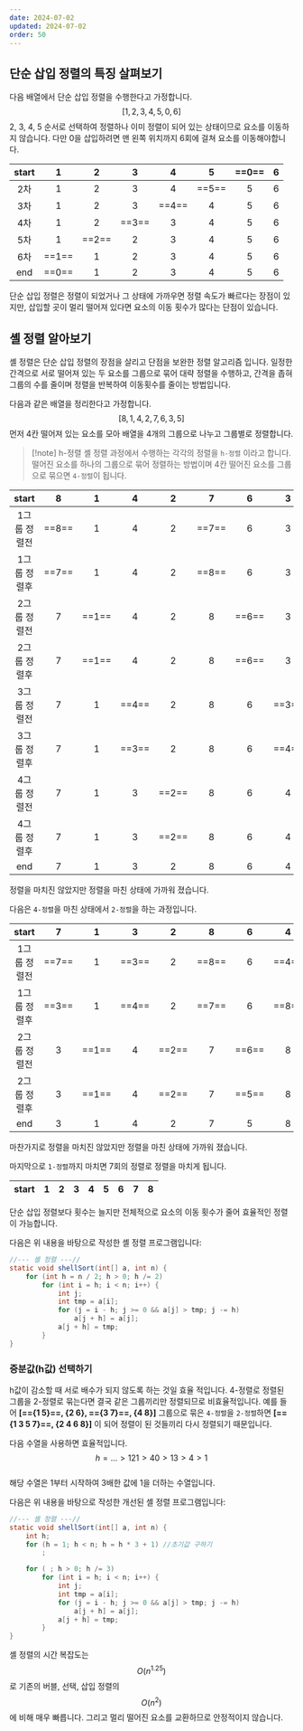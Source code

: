 ```yaml
---
date: 2024-07-02
updated: 2024-07-02
order: 50
---
```

## 단순 삽입 정렬의 특징 살펴보기

다음 배열에서 단순 삽입 정렬을 수행한다고 가정합니다.  
$$[1, 2, 3, 4, 5, 0, 6]$$
2, 3, 4, 5 순서로 선택하여 정렬하나 이미 정렬이 되어 있는 상태이므로 요소를 이동하지 않습니다.
다만 0을 삽입하려면 맨 왼쪽 위치까지 6회에 걸쳐 요소를 이동해야합니다.

| start |   1   |   2   |   3   |   4   |   5   | ==0== |  6  |
| :---: | :---: | :---: | :---: | :---: | :---: | :---: | :-: |
|  2차   |   1   |   2   |   3   |   4   | ==5== |   5   |  6  |
|  3차   |   1   |   2   |   3   | ==4== |   4   |   5   |  6  |
|  4차   |   1   |   2   | ==3== |   3   |   4   |   5   |  6  |
|  5차   |   1   | ==2== |   2   |   3   |   4   |   5   |  6  |
|  6차   | ==1== |   1   |   2   |   3   |   4   |   5   |  6  |
|  end  | ==0== |   1   |   2   |   3   |   4   |   5   |  6  |

단순 삽입 정렬은 정렬이 되었거나 그 상태에 가까우면 정렬 속도가 빠르다는 장점이 있지만, 삽입할 곳이 멀리 떨어져 있다면 요소의 이동 횟수가 많다는 단점이 있습니다.

## 셸 정렬 알아보기

셸 정렬은 단순 삽입 정렬의 장점을 살리고 단점을 보완한 정렬 알고리즘 입니다. 일정한 간격으로 서로 떨어져 있는 두 요소를 그룹으로 묶어 대략 정렬을 수행하고, 간격을 좁혀 그룹의 수를 줄이며 정렬을 반복하여 이동횟수를 줄이는 방법입니다.

다음과 같은 배열을 정리한다고 가정합니다.  
$$[8,1,4,2,7,6,3,5]$$ 
먼저 4칸 떨어져 있는 요소를 모아 배열을 4개의 그룹으로 나누고 그룹별로 정렬합니다.

> [!note] h-정렬
>  셸 정렬 과정에서 수행하는 각각의 정렬을 `h-정렬` 이라고 합니다. 떨어진 요소를 하나의 그룹으로 묶어 정렬하는 방법이며 4칸 떨어진 요소를 그룹으로 묶으면 `4-정렬`이 됩니다.

|  start  |   8   |   1   |   4   |   2   |   7   |   6   |   3   |   5   |
| :-----: | :---: | :---: | :---: | :---: | :---: | :---: | :---: | :---: |
| 1그룹 정렬전 | ==8== |   1   |   4   |   2   | ==7== |   6   |   3   |   5   |
| 1그룹 정렬후 | ==7== |   1   |   4   |   2   | ==8== |   6   |   3   |   5   |
| 2그룹 정렬전 |   7   | ==1== |   4   |   2   |   8   | ==6== |   3   |   5   |
| 2그룹 정렬후 |   7   | ==1== |   4   |   2   |   8   | ==6== |   3   |   5   |
| 3그룹 정렬전 |   7   |   1   | ==4== |   2   |   8   |   6   | ==3== |   5   |
| 3그룹 정렬후 |   7   |   1   | ==3== |   2   |   8   |   6   | ==4== |   5   |
| 4그룹 정렬전 |   7   |   1   |   3   | ==2== |   8   |   6   |   4   | ==5== |
| 4그룹 정렬후 |   7   |   1   |   3   | ==2== |   8   |   6   |   4   | ==5== |
|   end   |   7   |   1   |   3   |   2   |   8   |   6   |   4   |   5   |

정렬을 마치진 않았지만 정렬을 마친 상태에 가까워 졌습니다.

다음은 `4-정렬`을 마친 상태에서 `2-정렬`을 하는 과정입니다.

|  start  |   7   |   1   |   3   |   2   |   8   |   6   |   4   |   5   |
| :-----: | :---: | :---: | :---: | :---: | :---: | :---: | :---: | :---: |
| 1그룹 정렬전 | ==7== |   1   | ==3== |   2   | ==8== |   6   | ==4== |   5   |
| 1그룹 정렬후 | ==3== |   1   | ==4== |   2   | ==7== |   6   | ==8== |   5   |
| 2그룹 정렬전 |   3   | ==1== |   4   | ==2== |   7   | ==6== |   8   | ==5== |
| 2그룹 정렬후 |   3   | ==1== |   4   | ==2== |   7   | ==5== |   8   | ==6== |
|   end   |   3   |   1   |   4   |   2   |   7   |   5   |   8   |   6   |

마찬가지로 정렬을 마치진 않았지만 정렬을 마친 상태에 가까워 졌습니다.

마지막으로 `1-정렬`까지 마치면 7회의 정렬로 정렬을 마치게 됩니다.

| start |  1  |  2  |  3  |  4  |  5  |  6  |  7  |  8  |
| :---: | :-: | :-: | :-: | :-: | :-: | :-: | :-: | :-: |

단순 삽입 정렬보다 횟수는 늘지만 전체적으로 요소의 이동 횟수가 줄어 효율적인 정렬이 가능합니다.

다음은 위 내용을 바탕으로 작성한 셸 정렬 프로그램입니다:

```java
//--- 셸 정렬 ---//
static void shellSort(int[] a, int n) {
	for (int h = n / 2; h > 0; h /= 2)
		for (int i = h; i < n; i++) {
			int j;
			int tmp = a[i];
			for (j = i - h; j >= 0 && a[j] > tmp; j -= h)
				a[j + h] = a[j];
			a[j + h] = tmp;
		}
}
```

### 증분값(h값) 선택하기

h값이 감소할 때 서로 배수가 되지 않도록 하는 것일 효율 적입니다. 4-정렬로 정렬된 그룹을 2-정렬로 묶는다면 결국 같은 그룹끼리만 정렬되므로 비효율적입니다. 예를 들어 **\[=={1 5}==, {2 6}, =={3 7}==, {4 8}\]** 그룹으로 묶은 `4-정렬`을 `2-정렬`하면 **\[=={1 3 5 7}==, {2 4 6 8}\]** 이 되어 정렬이 된 것들끼리 다시 정렬되기 때문입니다.

다음 수열을 사용하면 효율적입니다. $$h = ... >121>40>13>4>1$$  
해당 수열은 1부터 시작하여 3배한 값에 1을 더하는 수열입니다.

다음은 위 내용을 바탕으로 작성한 개선된 셸 정렬 프로그램입니다:

```java
//--- 셸 정렬 ---//
static void shellSort(int[] a, int n) {
	int h;
	for (h = 1; h < n; h = h * 3 + 1) //초기값 구하기
		;

	for ( ; h > 0; h /= 3)
		for (int i = h; i < n; i++) {
			int j;
			int tmp = a[i];
			for (j = i - h; j >= 0 && a[j] > tmp; j -= h)
				a[j + h] = a[j];
			a[j + h] = tmp;
		}
}
```

셸 정렬의 시간 복잡도는 $$O(n^1.25)$$로 기존의 버블, 선택, 삽입 정렬의 $$O(n^2)$$에 비해 매우 빠릅니다. 그리고 멀리 떨어진 요소를 교환하므로 안정적이지 않습니다.